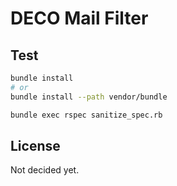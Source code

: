 # DECO Mail Filter

## Test

```sh
bundle install
# or
bundle install --path vendor/bundle
```

```sh
bundle exec rspec sanitize_spec.rb
```

## License

Not decided yet.
